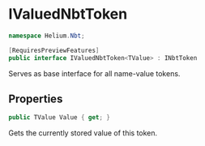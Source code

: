 # IValuedNbtToken

~~~cs
namespace Helium.Nbt;

[RequiresPreviewFeatures]
public interface IValuedNbtToken<TValue> : INbtToken
~~~

Serves as base interface for all name-value tokens.

## Properties

~~~cs
public TValue Value { get; }
~~~

Gets the currently stored value of this token.